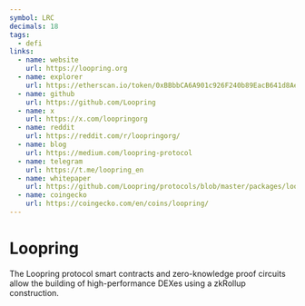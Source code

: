 ```yaml
---
symbol: LRC
decimals: 18
tags:
  - defi
links:
  - name: website
    url: https://loopring.org
  - name: explorer
    url: https://etherscan.io/token/0xBBbbCA6A901c926F240b89EacB641d8Aec7AEafD
  - name: github
    url: https://github.com/Loopring
  - name: x
    url: https://x.com/loopringorg
  - name: reddit
    url: https://reddit.com/r/loopringorg/
  - name: blog
    url: https://medium.com/loopring-protocol
  - name: telegram
    url: https://t.me/loopring_en
  - name: whitepaper
    url: https://github.com/Loopring/protocols/blob/master/packages/loopring_v3/DESIGN.md
  - name: coingecko
    url: https://coingecko.com/en/coins/loopring/
---
```


# Loopring

The Loopring protocol smart contracts and zero-knowledge proof circuits allow the building of high-performance DEXes using a zkRollup construction.
